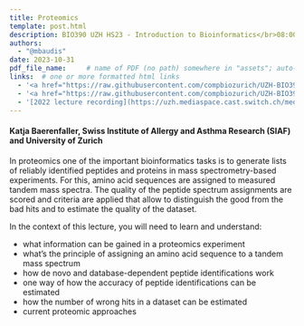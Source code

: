 ```yaml
---
title: Proteomics
template: post.html
description: BIO390 UZH HS23 - Introduction to Bioinformatics</br>08:00-09:45 @ UZH Irchel Y03-G-85
authors:
  - "@mbaudis"
date: 2023-10-31
pdf_file_name:     # name of PDF (no path) somewhere in "assets"; auto-linked
links:  # one or more formatted html links
  - '<a href="https://raw.githubusercontent.com/compbiozurich/UZH-BIO390/main/course-material/2023-10-31___Katja-Baerenfaller__Proteomics__UZH-BIO390-HS23-lecture-07.pdf">[2023 Lecture Slides]</a> (PDF download)'
  - '<a href="https://raw.githubusercontent.com/compbiozurich/UZH-BIO390/main/course-material/2023-10-31___Katja-Baerenfaller__Proteomics__UZH-BIO390-HS23-Proteomics-Exercise.pdf">[2023 Proteomics Exercise]</a> (PDF download)'
  - '[2022 lecture recording](https://uzh.mediaspace.cast.switch.ch/media/Introduction+to+Bioinformatics+-+Lecture+06A+Proteomics/0_3zbyerll)'
---
```


#### Katja Baerenfaller, Swiss Institute of Allergy and Asthma Research (SIAF) and University of Zurich

In proteomics one of the important bioinformatics tasks is to generate lists of reliably identified peptides and proteins in mass spectrometry-based experiments. For this, amino acid sequences are assigned to measured tandem mass spectra. The quality of the peptide spectrum assignments are scored and criteria are applied that allow to distinguish the good from the bad hits and to estimate the quality of the dataset.

<!--more-->

In the context of this lecture, you will need to learn and understand:  

* what information can be gained in a proteomics experiment
* what’s the principle of assigning an amino acid sequence to a tandem mass spectrum
* how de novo and database-dependent peptide identifications work
* one way of how the accuracy of peptide identifications can be estimated
* how the number of wrong hits in a dataset can be estimated
* current proteomic approaches
